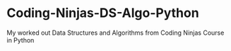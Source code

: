 # Coding-Ninjas-DS-Algo-Python
My worked out Data Structures and Algorithms from Coding Ninjas Course in Python
